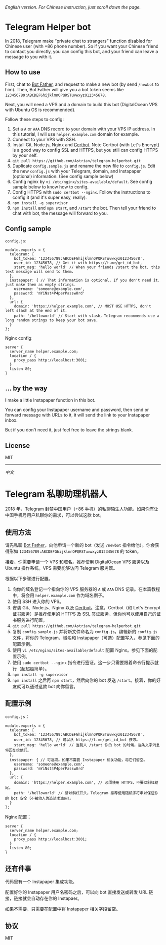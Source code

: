 *English version. For Chinese instruction, just scroll down the page.*

# Telegram Helper bot
In 2018, Telegram make “private chat to strangers” function disabled for Chinese user (with +86 phone number). So if you want your Chinese friend to contact you directly, you can config this bot, and your friend can leave a message to you with it.

## How to use
First, chat to [Bot Father](https://t.me/botfather), and request to make a new bot (by send `/newbot` to him). Then, Bot Father will give you a bot token seems like `123456789:ABCDEFGhijklmnOPQRSTuvwxyz012345678`.

Next, you will need a VPS and a domain to build this bot (DigitalOcean VPS with Ubuntu OS is recommended).

Follow these steps to config:

1. Set a `A` or `AAA` DNS record to your domain with your VPS IP address. In this tutorial, I will use `helper.example.com` domain for example.
2. Connect to your VPS with SSH.
3. Install Git, Node.js, Nginx and [Certbot](https://certbot.eff.org/). Note Certbot (with Let's Encrypt) is a good way to config SSL and HTTPS, but you still can config HTTPS by your self.
4. `git pull https://github.com/Astrian/telegram-helperbot.git`
5. Duplicate `config.sample.js` and rename the new file to `config.js`. Edit the new `config.js` with your Telegram, domain, and Instapaper (optional) information. (See config sample below)
6. Config nginx by `vi /etc/nginx/sites-available/default`. See config sample below to know how to config.
7. Config HTTPS with `sudo certbot --nginx`. Follow the instructions to config it (and it's super easy, really).
8. `npm install -g supervisor`
9. `npm install` and `npm start`, and `/start` the bot. Then tell your friend to chat with bot, the message will forward to you.

## Config sample
`config.js`:

```
module.exports = {
  telegram: {
    bot_token: '123456789:ABCDEFGhijklmnOPQRSTuvwxyz012345678',
    user_id: 12345678, // Get it with https://t.me/get_id_bot,
    start_msg: 'hello world' // When your friends /start the bot, this text message will send to them.
  },
  instapaper: { // That information is optional. If you don't need it, just make them as empty strings.
    username: 'someone@example.com',
    password: 'mYiNst4P4perPassw0rd'
  },
  url: {
    domain: 'https://helper.example.com', // MUST USE HTTPS, don't left slash at the end of it.
    path: '/helloworld' // Start with slash，Telegram recommends use a long random strings to keep your bot save.
  }
};
```

Nginx config:

```
server {
  server_name helper.example.com;
  location / {
    proxy_pass http://localhost:3001;
  }
  listen 80;
}
```

## ... by the way
I make a little Instapaper function in this bot.

You can config your Instapaper username and password, then send or forward message with URLs to it, it will send the link to your Instapaper inbox.

But if you don't need it, just feel free to leave the strings blank.

## License
MIT

-----

*中文*

# Telegram 私聊助理机器人
2018 年，Telegram 封禁中国用户（+86 手机）的私聊陌生人功能。如果你有让中国手机号用户私聊你的需求，可以尝试这款 bot。

## 使用方法
请先私聊 [Bot Father](https://t.me/botfather)，向他申请一个新的 bot（发送 `/newbot` 指令给他）。你会获得形如 `123456789:ABCDEFGhijklmnOPQRSTuvwxyz012345678` 的 token。

接着，你需要申请一个 VPS 和域名。推荐使用 DigitalOcean VPS 服务以及 Ubuntu 操作系统。VPS 需要能够访问 Telegram 服务器。

根据以下步骤进行配置。

1. 向你的域名登记一个指向你的 VPS 服务器的 `A` 或 `AAA` DNS 记录。在本篇教程中，将会用 `helper.example.com` 作为域名例子。
2. 使用 SSH 进入你的 VPS。
3. 安装 Git、Node.js、Nginx 以及 [Certbot](https://certbot.eff.org/)。注意，Certbot（和 Let's Encrypt 证书服务）是推荐使用的 HTTPS 及 SSL 签证服务，但你也可以使用自己的证书服务进行配置。
4. `git pull https://github.com/Astrian/telegram-helperbot.git`
5. 复制 `config.sample.js` 并将新文件命名为 `config.js`。编辑新的 `config.js` 文件，将你的 Telegram、域名和 Instapaper（可选）配置写入，参见下面的配置示例。
6. 使用 `vi /etc/nginx/sites-available/default` 配置 Nginx。参见下面的配置示例。
7. 使用 `sudo certbot --nginx` 指令进行签证。这一步只需要跟着命令行提示就行（超超超简单）。
8. `npm install -g supervisor`
9. `npm install` 之后再 `npm start`，然后向你的 bot 发送 `/start`。接着，你的好友就可以通过这款 bot 向你留言。

## 配置示例
`config.js`：

```
module.exports = {
  telegram: {
    bot_token: '123456789:ABCDEFGhijklmnOPQRSTuvwxyz012345678',
    user_id: 12345678, // 可以从 https://t.me/get_id_bot 获取。
    start_msg: 'hello world' // 当别人 /start 你的 bot 的时候，这条文字消息将回复给他们。
  },
  instapaper: { // 可选项。如果不需要 Instapaper 相关功能，将它们留空。
    username: 'someone@example.com',
    password: 'mYiNst4P4perPassw0rd'
  },
  url: {
    domain: 'https://helper.example.com', // 必须使用 HTTPS，不要以斜杠结尾。
    path: '/helloworld' // 请以斜杠开头，Telegram 推荐使用随机字符串以保证你的 bot 安全（不被他人伪造请求滥用）。
  }
};
```

Nginx 配置：

```
server {
  server_name helper.example.com;
  location / {
    proxy_pass http://localhost:3001;
  }
  listen 80;
}
```

## 还有件事
代码里有一个 Instapaper 集成功能。

配置好你的 Instapaper 用户名密码之后，可以向 bot 直接发送或转发 URL 链接，链接就会自动存在你的 Instapaer。

如果不需要，只需要在配置中将 Instapaper 相关字段留空。

## 协议
MIT
